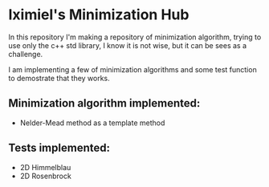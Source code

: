 # Iximiel's Minimization Hub

In this repository I'm making a repository of minimization algorithm, trying to use only the c++ std library, I know it is not wise, but it can be sees as a challenge.

I am implementing a few of minimization algorithms and some test function to demostrate that they works.

## Minimization algorithm implemented:

- Nelder-Mead method as a template method

## Tests implemented:

- 2D Himmelblau
- 2D Rosenbrock 

